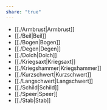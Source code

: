 ```yaml
---
share: "true"
---
```

- [[./Armbrust|Armbrust]]  
- [[./Beil|Beil]]  
- [[./Bogen|Bogen]]  
- [[./Degen|Degen]]  
- [[./Dolch|Dolch]]  
- [[./Kriegsaxt|Kriegsaxt]]  
- [[./Kriegshammer|Kriegshammer]]  
- [[./Kurzschwert|Kurzschwert]]  
- [[./Langschwert|Langschwert]]  
- [[./Schild|Schild]]  
- [[./Speer|Speer]]  
- [[./Stab|Stab]]